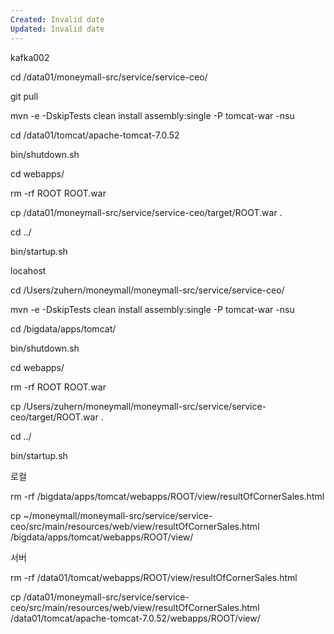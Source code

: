 ```yaml
---
Created: Invalid date
Updated: Invalid date
---
```

kafka002

cd /data01/moneymall-src/service/service-ceo/

git pull

mvn -e -DskipTests clean install assembly:single -P tomcat-war -nsu

cd /data01/tomcat/apache-tomcat-7.0.52

bin/shutdown.sh

cd webapps/

rm -rf ROOT ROOT.war

cp /data01/moneymall-src/service/service-ceo/target/ROOT.war .

cd ../

bin/startup.sh

locahost

cd /Users/zuhern/moneymall/moneymall-src/service/service-ceo/

mvn -e -DskipTests clean install assembly:single -P tomcat-war -nsu

cd /bigdata/apps/tomcat/

bin/shutdown.sh

cd webapps/

rm -rf ROOT ROOT.war

cp /Users/zuhern/moneymall/moneymall-src/service/service-ceo/target/ROOT.war .

cd ../

bin/startup.sh

로컬

rm -rf /bigdata/apps/tomcat/webapps/ROOT/view/resultOfCornerSales.html

cp ~/moneymall/moneymall-src/service/service-ceo/src/main/resources/web/view/resultOfCornerSales.html /bigdata/apps/tomcat/webapps/ROOT/view/

서버

rm -rf /data01/tomcat/webapps/ROOT/view/resultOfCornerSales.html

cp /data01/moneymall-src/service/service-ceo/src/main/resources/web/view/resultOfCornerSales.html /data01/tomcat/apache-tomcat-7.0.52/webapps/ROOT/view/